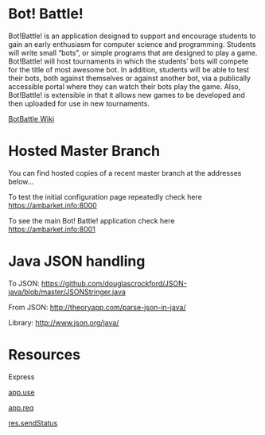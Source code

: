 # Bot! Battle!
Bot!Battle! is an application designed to support and encourage students to gain an early enthusiasm for computer science and programming. Students will write small “bots”, or simple programs that are designed to play a game. Bot!Battle! will host tournaments in which the students’ bots will compete for the title of most awesome bot. In addition, students will be able to test their bots, both against themselves or against another bot, via a publically accessible portal where they can watch their bots play the game.  Also, Bot!Battle! is extensible in that it allows new games to be developed and then uploaded for use in new tournaments.

<a href="https://github.com/ambarket/botbattle/wiki"> BotBattle Wiki</a>

# Hosted Master Branch
You can find hosted copies of a recent master branch at the addresses below...

To test the initial configuration page repeatedly check here
    https://ambarket.info:8000    
    
To see the main Bot! Battle! application check here
    https://ambarket.info:8001

# Java JSON handling
To JSON: https://github.com/douglascrockford/JSON-java/blob/master/JSONStringer.java

From JSON: http://theoryapp.com/parse-json-in-java/

Library: http://www.json.org/java/

# Resources
Express 

<a href="http://expressjs.com/api.html#app.use"> app.use </a>

<a href="http://expressjs.com/api.html#req"> app.req </a>
        
<a href="http://expressjs.com/api.html#res.sendStatus"> res.sendStatus </a>
